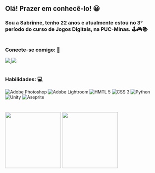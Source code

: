 ## Olá! Prazer em conhecê-lo! 😀
### Sou a Sabrinne, tenho 22 anos e atualmente estou no 3° período do curso de Jogos Digitais, na PUC-Minas. 🕹🎮📚
#
### Conecte-se comigo: 📱 
<a href="https://www.linkedin.com/in/sabrinnesnatos" alt="linkedin" target="_blank">

<img src="https://img.shields.io/badge/LinkedIn-%230077B5.svg?&style=flat-square&logo=linkedin&logoColor=white">

</a> 
<a href="https://wa.me/+5531984836540" alt="WhatsApp" target="_blank">

<img src="https://img.shields.io/badge/-WhatsApp-25d366?style=flat-square&labelColor=25d366&logo=whatsapp&logoColor=white&link=https://wa.me/<SEUNUMERO>"/>

</a>

#
### Habilidades: 💻
![Adobe Photoshop](https://img.shields.io/badge/-Adobe%20Photoshop-333333?style=flat&logo=Adobe-Photoshop&logoColor=31A8FF)
![Adobe Lightroom](https://img.shields.io/badge/-Adobe%20Lightroom-333333?style=flat&logo=Adobe-Lightroom&logoColor=31A8FF)
![HMTL 5](https://img.shields.io/badge/-HTML5-333333?style=flat&logo=HTML5&logoColor=E34F26)
![CSS 3](https://img.shields.io/badge/-CSS3-333333?style=flat&logo=CSS3&logoColor=1572B6)
![Python](https://img.shields.io/badge/-Python-333333?style=flat&logo=Python&logoColor=3776AB)
![Unity](https://img.shields.io/badge/-Unity-333333?style=flat&logo=Unity&logoColor=000000)
![Aseprite](https://img.shields.io/badge/-Aseprite-333333?style=flat&logo=Aseprite&logoColor=7D929E)
# 
<img height="180em" src="https://github-readme-stats.vercel.app/api?username=erisbr&show_icons=true&theme=prussian&show"/>
<img height="180em" src="https://github-readme-stats-eight-theta.vercel.app/api/top-langs/?username=erisbr&layout=compact&langs_count=8&theme=prussian&show_all_commits=true&count_private=true"/>
